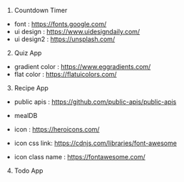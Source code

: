 1. Countdown Timer
- font : https://fonts.google.com/
- ui design : https://www.uidesigndaily.com/
- ui design2 : https://unsplash.com/

2. Quiz App
- gradient color : https://www.eggradients.com/
- flat color : https://flatuicolors.com/

3. Recipe App
- public apis : https://github.com/public-apis/public-apis
- mealDB

- icon : https://heroicons.com/
- icon css link: https://cdnjs.com/libraries/font-awesome
- icon class name : https://fontawesome.com/

4. Todo App